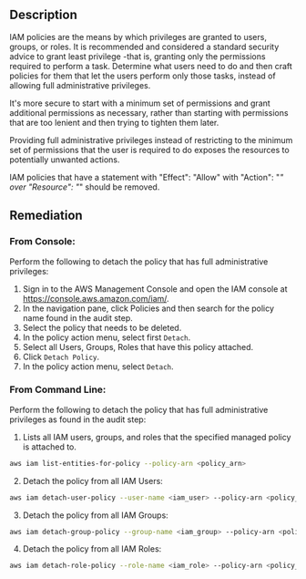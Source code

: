 ## Description

IAM policies are the means by which privileges are granted to users, groups, or roles. It is recommended and considered a standard security advice to grant least privilege -that is, granting only the permissions required to perform a task. Determine what users need to do and then craft policies for them that let the users perform only those tasks, instead of allowing full administrative privileges.

It's more secure to start with a minimum set of permissions and grant additional permissions as necessary, rather than starting with permissions that are too lenient and then trying to tighten them later.

Providing full administrative privileges instead of restricting to the minimum set of permissions that the user is required to do exposes the resources to potentially unwanted actions.

IAM policies that have a statement with "Effect": "Allow" with "Action": "*" over "Resource": "*" should be removed.

## Remediation

### From Console:

Perform the following to detach the policy that has full administrative privileges:

1. Sign in to the AWS Management Console and open the IAM console at https://console.aws.amazon.com/iam/.
2. In the navigation pane, click Policies and then search for the policy name found in the audit step.
3. Select the policy that needs to be deleted.
4. In the policy action menu, select first `Detach`.
5. Select all Users, Groups, Roles that have this policy attached.
6. Click `Detach Policy`.
7. In the policy action menu, select `Detach`.

### From Command Line:

Perform the following to detach the policy that has full administrative privileges as found in the audit step:

1. Lists all IAM users, groups, and roles that the specified managed policy is attached to.

```bash
aws iam list-entities-for-policy --policy-arn <policy_arn>
```

2. Detach the policy from all IAM Users:

```bash
aws iam detach-user-policy --user-name <iam_user> --policy-arn <policy_arn>
```

3. Detach the policy from all IAM Groups:

```bash
aws iam detach-group-policy --group-name <iam_group> --policy-arn <policy_arn>
```

4. Detach the policy from all IAM Roles:

```bash
aws iam detach-role-policy --role-name <iam_role> --policy-arn <policy_arn>
```
